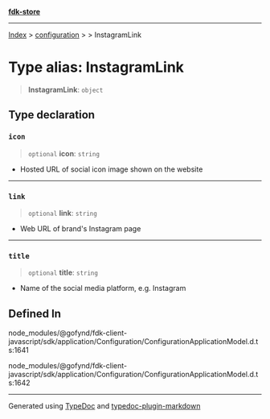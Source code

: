 [**fdk-store**](../../../README.md)
***

[Index](../../../API.md) > [configuration](../../README.md) > [<internal>](../README.md) > InstagramLink

# Type alias: InstagramLink

> **InstagramLink**: `object`

## Type declaration

### `icon`

> `optional` **icon**: `string`

- Hosted URL of social icon image shown on the website

***

### `link`

> `optional` **link**: `string`

- Web URL of brand's Instagram page

***

### `title`

> `optional` **title**: `string`

- Name of the social media platform, e.g. Instagram

## Defined In

node\_modules/@gofynd/fdk-client-javascript/sdk/application/Configuration/ConfigurationApplicationModel.d.ts:1641

node\_modules/@gofynd/fdk-client-javascript/sdk/application/Configuration/ConfigurationApplicationModel.d.ts:1642

***
Generated using [TypeDoc](https://typedoc.org/) and [typedoc-plugin-markdown](https://www.npmjs.com/package/typedoc-plugin-markdown)
